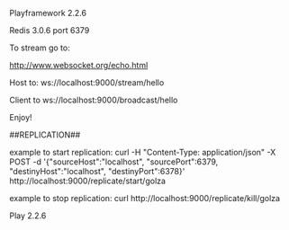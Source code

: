 Playframework 2.2.6 

Redis 3.0.6 port 6379

To stream go to:

http://www.websocket.org/echo.html

Host to: ws://localhost:9000/stream/hello

Client to ws://localhost:9000/broadcast/hello


Enjoy!


##REPLICATION##

example to start replication:
curl -H "Content-Type: application/json" -X POST -d '{"sourceHost":"localhost", "sourcePort":6379, "destinyHost":"localhost", "destinyPort":6378}' http://localhost:9000/replicate/start/golza


example to stop replication:
curl  http://localhost:9000/replicate/kill/golza


Play 2.2.6


